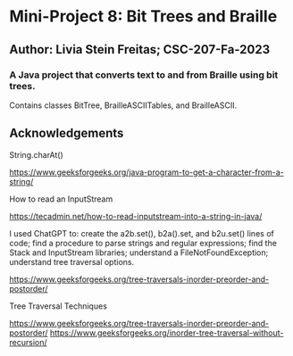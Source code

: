 # Mini-Project 8: Bit Trees and Braille

## Author: Livia Stein Freitas; CSC-207-Fa-2023

### A Java project that converts text to and from Braille using bit trees.

Contains classes BitTree, BrailleASCIITables, and BrailleASCII.

## Acknowledgements

String.charAt()

https://www.geeksforgeeks.org/java-program-to-get-a-character-from-a-string/

How to read an InputStream

https://tecadmin.net/how-to-read-inputstream-into-a-string-in-java/

I used ChatGPT to: create the a2b.set(), b2a().set, and b2u.set() lines of code; find a procedure to parse strings and regular expressions; find the Stack and InputStream libraries; understand a FileNotFoundException; understand tree traversal options.

https://www.geeksforgeeks.org/tree-traversals-inorder-preorder-and-postorder/

Tree Traversal Techniques

https://www.geeksforgeeks.org/tree-traversals-inorder-preorder-and-postorder/
https://www.geeksforgeeks.org/inorder-tree-traversal-without-recursion/
